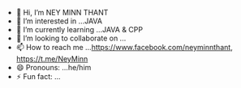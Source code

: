 - 👋 Hi, I’m NEY MINN THANT
- 👀 I’m interested in ...JAVA
- 🌱 I’m currently learning ...JAVA & CPP
- 💞️ I’m looking to collaborate on ...
- 📫 How to reach me ...https://www.facebook.com/neyminnthant, https://t.me/NeyMinn
- 😄 Pronouns: ...he/him
- ⚡ Fun fact: ...

<!---
Mr-NEY/Mr-NEY is a ✨ special ✨ repository because its `README.md` (this file) appears on your GitHub profile.
You can click the Preview link to take a look at your changes.
--->
